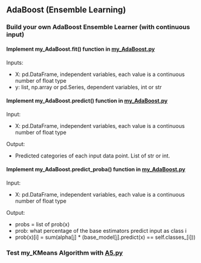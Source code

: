 ## AdaBoost (Ensemble Learning)

### Build your own AdaBoost Ensemble Learner (with continuous input)

#### Implement my_AdaBoost.fit() function in [my_AdaBoost.py](https://github.com/hil-se/fds/blob/master/assignments/assignment5/my_AdaBoost.py)
Inputs:
- X: pd.DataFrame, independent variables, each value is a continuous number of float type
- y: list, np.array or pd.Series, dependent variables, int or str

#### Implement my_AdaBoost.predict() function in [my_AdaBoost.py](https://github.com/hil-se/fds/blob/master/assignments/assignment5/my_AdaBoost.py)
Input:
- X: pd.DataFrame, independent variables, each value is a continuous number of float type

Output:
- Predicted categories of each input data point. List of str or int.

#### Implement my_AdaBoost.predict_proba() function in [my_AdaBoost.py](https://github.com/hil-se/fds/blob/master/assignments/assignment5/my_AdaBoost.py)
Input:
- X: pd.DataFrame, independent variables, each value is a continuous number of float type

Output:
- probs = list of prob(x)
- prob: what percentage of the base estimators predict input as class i
- prob(x)[i] = sum(alpha[j] * (base_model[j].predict(x) == self.classes_[i]))

### Test my_KMeans Algorithm with [A5.py](https://github.com/hil-se/fds/blob/master/assignments/assignment5/A5.py)

